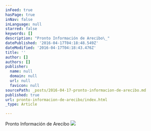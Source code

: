 ```yaml
---
inFeed: true
hasPage: true
inNav: false
inLanguage: null
starred: false
keywords: []
description: "Pronto Información de Arecibo\_"
datePublished: '2016-04-17T04:18:48.549Z'
dateModified: '2016-04-17T04:18:43.476Z'
title: ''
author: []
authors: []
publisher:
  name: null
  domain: null
  url: null
  favicon: null
sourcePath: _posts/2016-04-17-pronto-informacion-de-arecibo.md
published: true
url: pronto-informacion-de-arecibo/index.html
_type: Article

---
```

Pronto Información de Arecibo ![](https://the-grid-user-content.s3-us-west-2.amazonaws.com/e637bc6e-c3f4-443a-b71a-d42ebb6c6b84.jpg)